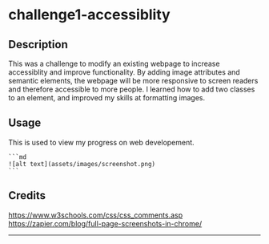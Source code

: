 # challenge1-accessiblity

## Description

This was a challenge to modify an existing webpage to increase accessiblity and improve functionality. 
By adding image attributes and semantic elements, the webpage will be more responsive to screen readers and therefore accessible to more people. 
I learned how to add two classes to an element, and improved my skills at formatting images. 


## Usage

This is used to view my progress on web developement. 



    ```md
    ![alt text](assets/images/screenshot.png)
    ```

## Credits

https://www.w3schools.com/css/css_comments.asp
https://zapier.com/blog/full-page-screenshots-in-chrome/

---